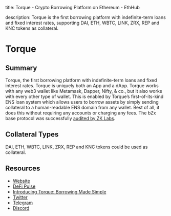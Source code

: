 title: Torque - Crypto Borrowing Platform on Ethereum - EthHub

description: Torque is the first borrowing platform with indefinite-term loans and fixed interest rates, supporting DAI, ETH, WBTC, LINK, ZRX, REP and KNC tokens as collateral.

# Torque

## Summary

Torque, the first borrowing platform with indefinite-term loans and fixed interest rates. Torque is uniquely both an App and a dApp. Torque works with any web3 wallet like Metamask, Dapper, Nifty, & co., but it also works with every other type of wallet. This is enabled by Torque’s first-of-its-kind ENS loan system which allows users to borrow assets by simply sending collateral to a human-readable ENS domain from any wallet. Best of all, it does this without requiring any accounts or charging any fees. The bZx base protocol was successfully [audited by ZK Labs](https://github.com/mattdf/audits/blob/master/bZx/bzx-audit.pdf).

## Collateral Types

DAI, ETH, WBTC, LINK, ZRX, REP and KNC tokens could be used as collateral.

## Resources

* [Website](https://torque.loans)
* [DeFi Pulse](https://defipulse.com/bzx)
* [Introducing Torque: Borrowing Made Simple](https://medium.com/bzxnetwork/introducing-torque-borrowing-made-simple-8eb494925d16)
* [Twitter](https://twitter.com/bZxHQ)
* [Telegram](https://t.me/b0xNet)
* [Discord](https://discord.gg/ZxpKrs)
